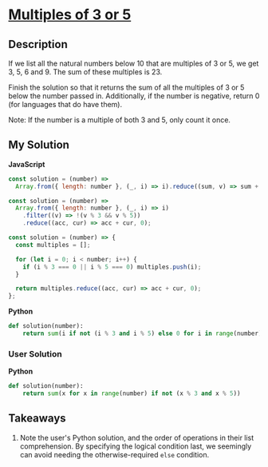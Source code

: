 # [Multiples of 3 or 5](https://www.codewars.com/kata/514b92a657cdc65150000006)

## Description

If we list all the natural numbers below 10 that are multiples of 3 or 5, we get 3, 5, 6 and 9. The sum of these multiples is 23.

Finish the solution so that it returns the sum of all the multiples of 3 or 5 below the number passed in. Additionally, if the number is negative, return 0 (for languages that do have them).

Note: If the number is a multiple of both 3 and 5, only count it once.

## My Solution

**JavaScript**

```js
const solution = (number) =>
  Array.from({ length: number }, (_, i) => i).reduce((sum, v) => sum + (!(v % 3 && v % 5) ? v : 0), 0);
```

```js
const solution = (number) =>
  Array.from({ length: number }, (_, i) => i)
    .filter((v) => !(v % 3 && v % 5))
    .reduce((acc, cur) => acc + cur, 0);
```

```js
const solution = (number) => {
  const multiples = [];

  for (let i = 0; i < number; i++) {
    if (i % 3 === 0 || i % 5 === 0) multiples.push(i);
  }

  return multiples.reduce((acc, cur) => acc + cur, 0);
};
```

**Python**

```py
def solution(number):
    return sum(i if not (i % 3 and i % 5) else 0 for i in range(number))
```

### User Solution

**Python**

```py
def solution(number):
    return sum(x for x in range(number) if not (x % 3 and x % 5))
```

## Takeaways

1. Note the user's Python solution, and the order of operations in their list comprehension. By specifying the logical condition last, we seemingly can avoid needing the otherwise-required `else` condition.
